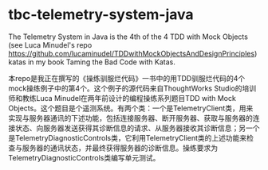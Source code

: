 tbc-telemetry-system-java
=========================

The Telemetry System in Java is the 4th of the 4 TDD with Mock Objects (see Luca Minudel's repo https://github.com/lucaminudel/TDDwithMockObjectsAndDesignPrinciples) katas in my book Taming the Bad Code with Katas.

本repo是我正在撰写的《操练驯服烂代码》一书中的用TDD驯服烂代码的4个mock操练例子中的第4个。这个例子的源代码来自ThoughtWorks Studio的培训师和教练Luca Minudel在两年前设计的编程操练系列题目TDD with Mock Objects。这个题目是个遥测系统。有两个类：一个是TelemetryClient类，用来实现与服务器通讯的下述功能，包括连接服务器、断开服务器、获取与服务器的连接状态、向服务器发送获得其诊断信息的请求、从服务器接收其诊断信息；另一个是TelemetryDiagnosticControls类，它利用TelemetryClient类的上述功能来检查与服务器的通讯状态，并最终获得服务器的诊断信息。操练要求为TelemetryDiagnosticControls类编写单元测试。
